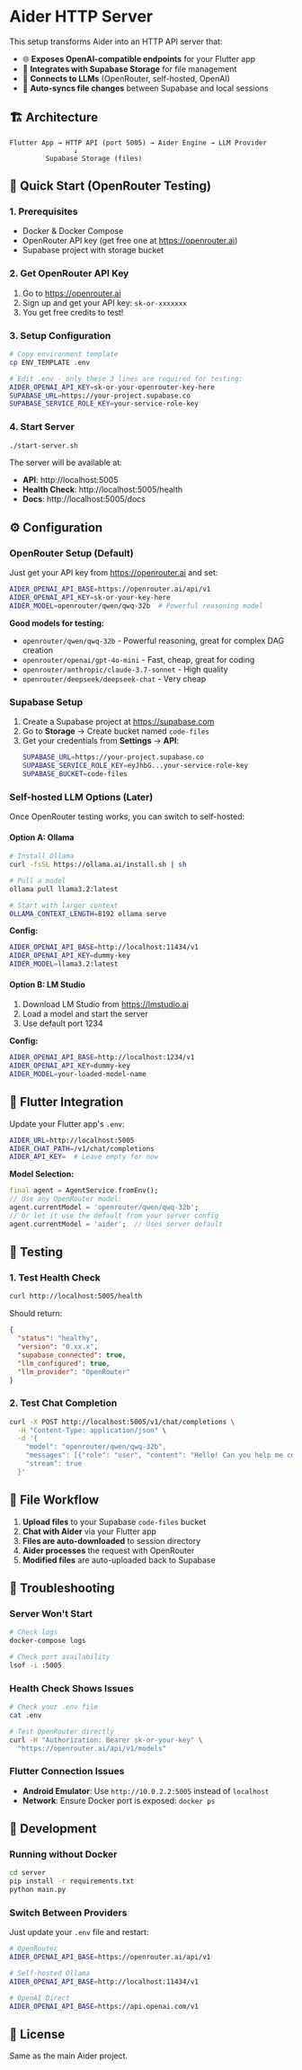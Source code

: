 # Aider HTTP Server

This setup transforms Aider into an HTTP API server that:

- 🌐 **Exposes OpenAI-compatible endpoints** for your Flutter app
- 📁 **Integrates with Supabase Storage** for file management
- 🤖 **Connects to LLMs** (OpenRouter, self-hosted, OpenAI)
- 🔄 **Auto-syncs file changes** between Supabase and local sessions

## 🏗️ Architecture

```
Flutter App → HTTP API (port 5005) → Aider Engine → LLM Provider
                ↓
         Supabase Storage (files)
```

## 🚀 Quick Start (OpenRouter Testing)

### 1. Prerequisites

- Docker & Docker Compose
- OpenRouter API key (get free one at https://openrouter.ai)
- Supabase project with storage bucket

### 2. Get OpenRouter API Key

1. Go to https://openrouter.ai
2. Sign up and get your API key: `sk-or-xxxxxxx`
3. You get free credits to test!

### 3. Setup Configuration

```bash
# Copy environment template
cp ENV_TEMPLATE .env

# Edit .env - only these 3 lines are required for testing:
AIDER_OPENAI_API_KEY=sk-or-your-openrouter-key-here
SUPABASE_URL=https://your-project.supabase.co
SUPABASE_SERVICE_ROLE_KEY=your-service-role-key
```

### 4. Start Server

```bash
./start-server.sh
```

The server will be available at:

- **API**: http://localhost:5005
- **Health Check**: http://localhost:5005/health
- **Docs**: http://localhost:5005/docs

## ⚙️ Configuration

### OpenRouter Setup (Default)

Just get your API key from https://openrouter.ai and set:

```bash
AIDER_OPENAI_API_BASE=https://openrouter.ai/api/v1
AIDER_OPENAI_API_KEY=sk-or-your-key-here
AIDER_MODEL=openrouter/qwen/qwq-32b  # Powerful reasoning model
```

**Good models for testing:**

- `openrouter/qwen/qwq-32b` - Powerful reasoning, great for complex DAG creation
- `openrouter/openai/gpt-4o-mini` - Fast, cheap, great for coding
- `openrouter/anthropic/claude-3.7-sonnet` - High quality
- `openrouter/deepseek/deepseek-chat` - Very cheap

### Supabase Setup

1. Create a Supabase project at https://supabase.com
2. Go to **Storage** → Create bucket named `code-files`
3. Get your credentials from **Settings** → **API**:
   ```bash
   SUPABASE_URL=https://your-project.supabase.co
   SUPABASE_SERVICE_ROLE_KEY=eyJhbG...your-service-role-key
   SUPABASE_BUCKET=code-files
   ```

### Self-hosted LLM Options (Later)

Once OpenRouter testing works, you can switch to self-hosted:

#### Option A: Ollama

```bash
# Install Ollama
curl -fsSL https://ollama.ai/install.sh | sh

# Pull a model
ollama pull llama3.2:latest

# Start with larger context
OLLAMA_CONTEXT_LENGTH=8192 ollama serve
```

**Config:**

```bash
AIDER_OPENAI_API_BASE=http://localhost:11434/v1
AIDER_OPENAI_API_KEY=dummy-key
AIDER_MODEL=llama3.2:latest
```

#### Option B: LM Studio

1. Download LM Studio from https://lmstudio.ai
2. Load a model and start the server
3. Use default port 1234

**Config:**

```bash
AIDER_OPENAI_API_BASE=http://localhost:1234/v1
AIDER_OPENAI_API_KEY=dummy-key
AIDER_MODEL=your-loaded-model-name
```

## 📱 Flutter Integration

Update your Flutter app's `.env`:

```bash
AIDER_URL=http://localhost:5005
AIDER_CHAT_PATH=/v1/chat/completions
AIDER_API_KEY=  # Leave empty for now
```

**Model Selection:**

```dart
final agent = AgentService.fromEnv();
// Use any OpenRouter model:
agent.currentModel = 'openrouter/qwen/qwq-32b';
// Or let it use the default from your server config
agent.currentModel = 'aider';  // Uses server default
```

## 🧪 Testing

### 1. Test Health Check

```bash
curl http://localhost:5005/health
```

Should return:

```json
{
  "status": "healthy",
  "version": "0.xx.x",
  "supabase_connected": true,
  "llm_configured": true,
  "llm_provider": "OpenRouter"
}
```

### 2. Test Chat Completion

```bash
curl -X POST http://localhost:5005/v1/chat/completions \
  -H "Content-Type: application/json" \
  -d '{
    "model": "openrouter/qwen/qwq-32b",
    "messages": [{"role": "user", "content": "Hello! Can you help me code?"}],
    "stream": true
  }'
```

## 🔄 File Workflow

1. **Upload files** to your Supabase `code-files` bucket
2. **Chat with Aider** via your Flutter app
3. **Files are auto-downloaded** to session directory
4. **Aider processes** the request with OpenRouter
5. **Modified files** are auto-uploaded back to Supabase

## 🐛 Troubleshooting

### Server Won't Start

```bash
# Check logs
docker-compose logs

# Check port availability
lsof -i :5005
```

### Health Check Shows Issues

```bash
# Check your .env file
cat .env

# Test OpenRouter directly
curl -H "Authorization: Bearer sk-or-your-key" \
  "https://openrouter.ai/api/v1/models"
```

### Flutter Connection Issues

- **Android Emulator**: Use `http://10.0.2.2:5005` instead of `localhost`
- **Network**: Ensure Docker port is exposed: `docker ps`

## 🔧 Development

### Running without Docker

```bash
cd server
pip install -r requirements.txt
python main.py
```

### Switch Between Providers

Just update your `.env` file and restart:

```bash
# OpenRouter
AIDER_OPENAI_API_BASE=https://openrouter.ai/api/v1

# Self-hosted Ollama
AIDER_OPENAI_API_BASE=http://localhost:11434/v1

# OpenAI Direct
AIDER_OPENAI_API_BASE=https://api.openai.com/v1
```

## 📄 License

Same as the main Aider project.
